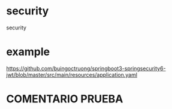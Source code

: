 # security
security

# example
https://github.com/buingoctruong/springboot3-springsecurity6-jwt/blob/master/src/main/resources/application.yaml

# COMENTARIO PRUEBA